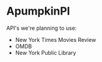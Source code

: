 # ApumpkinPI

API's we're planning to use:
* New York Times Movies Review
* OMDB
* New York Public Library 
